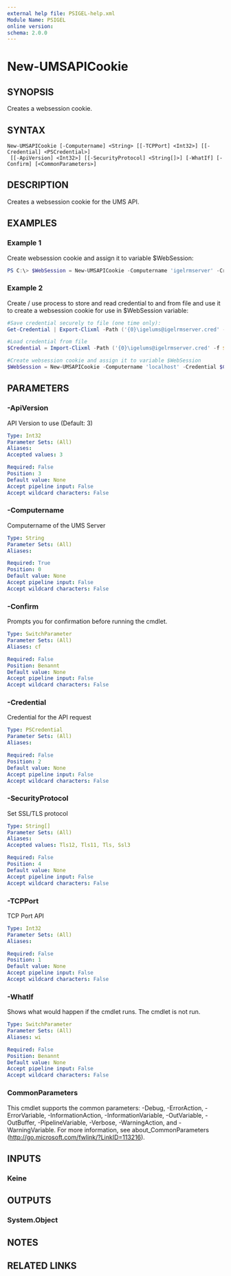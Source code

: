 ```yaml
---
external help file: PSIGEL-help.xml
Module Name: PSIGEL
online version:
schema: 2.0.0
---
```


# New-UMSAPICookie

## SYNOPSIS
Creates a websession cookie.

## SYNTAX

```
New-UMSAPICookie [-Computername] <String> [[-TCPPort] <Int32>] [[-Credential] <PSCredential>]
 [[-ApiVersion] <Int32>] [[-SecurityProtocol] <String[]>] [-WhatIf] [-Confirm] [<CommonParameters>]
```

## DESCRIPTION
Creates a websession cookie for the UMS API.

## EXAMPLES

### Example 1

Create websession cookie and assign it to variable $WebSession:

```powershell
PS C:\> $WebSession = New-UMSAPICookie -Computername 'igelrmserver' -Credential (Get-Credential)
```
### Example 2

Create / use process to store and read credential to and from file and use it to create a websession cookie for use in $WebSession variable:

```powershell
#Save credential securely to file (one time only):
Get-Credential | Export-Clixml -Path ('{0}\igelums@igelrmserver.cred' -f ${env:\userprofile}) -Credential (Get-Credential)

#Load credential from file
$Credential = Import-Clixml -Path ('{0}\igelums@igelrmserver.cred' -f ${env:\userprofile})

#Create websession cookie and assign it to variable $WebSession
$WebSession = New-UMSAPICookie -Computername 'localhost' -Credential $Credential
```

## PARAMETERS

### -ApiVersion
API Version to use (Default: 3)

```yaml
Type: Int32
Parameter Sets: (All)
Aliases:
Accepted values: 3

Required: False
Position: 3
Default value: None
Accept pipeline input: False
Accept wildcard characters: False
```

### -Computername
Computername of the UMS Server

```yaml
Type: String
Parameter Sets: (All)
Aliases:

Required: True
Position: 0
Default value: None
Accept pipeline input: False
Accept wildcard characters: False
```

### -Confirm
Prompts you for confirmation before running the cmdlet.

```yaml
Type: SwitchParameter
Parameter Sets: (All)
Aliases: cf

Required: False
Position: Benannt
Default value: None
Accept pipeline input: False
Accept wildcard characters: False
```

### -Credential
Credential for the API request

```yaml
Type: PSCredential
Parameter Sets: (All)
Aliases:

Required: False
Position: 2
Default value: None
Accept pipeline input: False
Accept wildcard characters: False
```

### -SecurityProtocol
Set SSL/TLS protocol

```yaml
Type: String[]
Parameter Sets: (All)
Aliases:
Accepted values: Tls12, Tls11, Tls, Ssl3

Required: False
Position: 4
Default value: None
Accept pipeline input: False
Accept wildcard characters: False
```

### -TCPPort
TCP Port API

```yaml
Type: Int32
Parameter Sets: (All)
Aliases:

Required: False
Position: 1
Default value: None
Accept pipeline input: False
Accept wildcard characters: False
```

### -WhatIf
Shows what would happen if the cmdlet runs.
The cmdlet is not run.

```yaml
Type: SwitchParameter
Parameter Sets: (All)
Aliases: wi

Required: False
Position: Benannt
Default value: None
Accept pipeline input: False
Accept wildcard characters: False
```

### CommonParameters
This cmdlet supports the common parameters: -Debug, -ErrorAction, -ErrorVariable, -InformationAction, -InformationVariable, -OutVariable, -OutBuffer, -PipelineVariable, -Verbose, -WarningAction, and -WarningVariable.
For more information, see about_CommonParameters (http://go.microsoft.com/fwlink/?LinkID=113216).

## INPUTS

### Keine

## OUTPUTS

### System.Object
## NOTES

## RELATED LINKS
